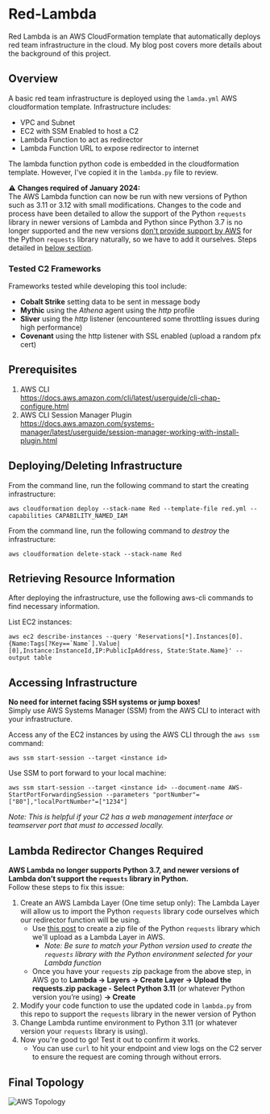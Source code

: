 # Red-Lambda

Red Lambda is an AWS CloudFormation template that automatically deploys red team infrastructure in the cloud.
My blog post covers more details about the background of this project.

## Overview

A basic red team infrastructure is deployed using the `lamda.yml` AWS cloudformation template.
Infrastructure includes:
* VPC and Subnet
* EC2 with SSM Enabled to host a C2
* Lambda Function to act as redirector
* Lambda Function URL to expose redirector to internet

The lambda function python code is embedded in the cloudformation template.
However, I've copied it in the `lambda.py` file to review. 

:warning: **Changes required of January 2024:** <br />
The AWS Lambda function can now be run with new versions of Python such as 3.11 or 3.12 with small modifications. Changes to the code and process have been detailed to allow the support of the Python `requests` library in newer versions of Lambda and Python since Python 3.7 is no longer supported and the new versions [don't provide support by AWS](https://aws.amazon.com/blogs/compute/upcoming-changes-to-the-python-sdk-in-aws-lambda/) for the Python `requests` library naturally, so we have to add it ourselves. Steps detailed in [below section](#lambda-redirector-changes-required).

### Tested C2 Frameworks
Frameworks tested while developing this tool include:
* **Cobalt Strike** setting data to be sent in message body
* **Mythic** using the *Athena* agent using the *http* profile
* **Sliver** using the *http* listener (encountered some throttling issues during high performance)
* **Covenant** using the http listener with SSL enabled (upload a random pfx cert)

## Prerequisites

1. AWS CLI \
   https://docs.aws.amazon.com/cli/latest/userguide/cli-chap-configure.html
2. AWS CLI Session Manager Plugin \
   https://docs.aws.amazon.com/systems-manager/latest/userguide/session-manager-working-with-install-plugin.html

## Deploying/Deleting Infrastructure

From the command line, run the following command to start the creating infrastructure:
```
aws cloudformation deploy --stack-name Red --template-file red.yml --capabilities CAPABILITY_NAMED_IAM
```

From the command line, run the following command to *destroy* the infrastructure:
```
aws cloudformation delete-stack --stack-name Red
```

## Retrieving Resource Information

After deploying the infrastructure, use the following aws-cli commands to find necessary information.

List EC2 instances:
```
aws ec2 describe-instances --query 'Reservations[*].Instances[0].{Name:Tags[?Key==`Name`].Value|[0],Instance:InstanceId,IP:PublicIpAddress, State:State.Name}' --output table
```

## Accessing Infrastructure

**No need for internet facing SSH systems or jump boxes!** \
Simply use AWS Systems Manager (SSM) from the AWS CLI to interact with your infrastructure.

Access any of the EC2 instances by using the AWS CLI through the `aws ssm` command:
```
aws ssm start-session --target <instance id>
```

Use SSM to port forward to your local machine:
```
aws ssm start-session --target <instance id> --document-name AWS-StartPortForwardingSession --parameters "portNumber"=["80"],"localPortNumber"=["1234"]
```
*Note: This is helpful if your C2 has a web management interface or teamserver port that must to accessed locally.*

## Lambda Redirector Changes Required

**AWS Lambda no longer supports Python 3.7, and newer versions of Lambda don’t support the `requests` library in Python.**<br />
Follow these steps to fix this issue:
1. Create an AWS Lambda Layer (One time setup only): The Lambda Layer will allow us to import the Python `requests` library code ourselves which our redirector function will be using.
    - Use [this post](https://www.keyq.cloud/en/blog/creating-an-aws-lambda-layer-for-python-requests-module) to create a zip file of the Python `requests` library which we'll upload as a Lambda Layer in AWS.
        - *Note: Be sure to match your Python version used to create the `requests` library with the Python environment selected for your Lambda function*
    - Once you have your `requests` zip package from the above step, in AWS go to **Lambda → Layers → Create Layer → Upload the requests.zip package - Select Python 3.11** (or whatever Python version you’re using) **→ Create**
2. Modify your code function to use the updated code in `lambda.py` from this repo to support the `requests` library in the newer version of Python
3. Change Lambda runtime environment to Python 3.11 (or whatever version your `requests` library is using).
4. Now you're good to go! Test it out to confirm it works.
    - You can use `curl` to hit your endpoint and view logs on the C2 server to ensure the request are coming through without errors.

## Final Topology
![AWS Topology](/red-lambda-aws-topo.png)

